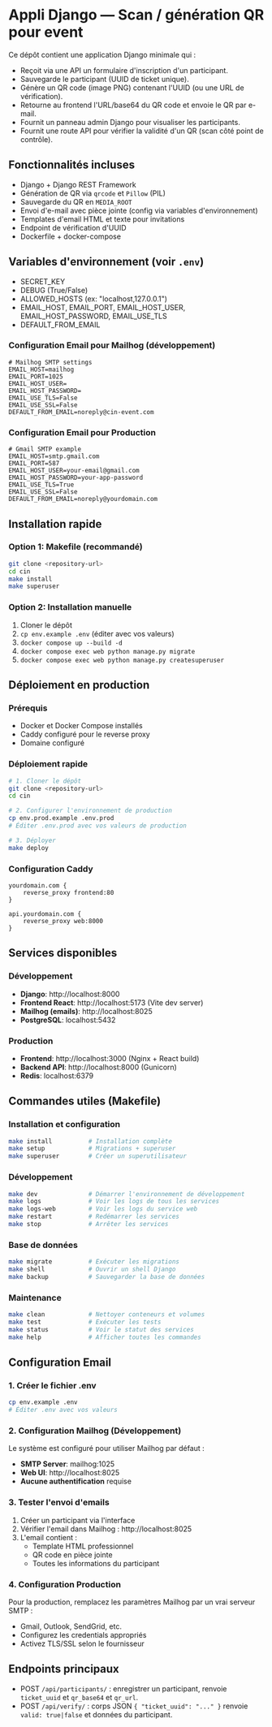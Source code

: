 # Appli Django — Scan / génération QR pour event

Ce dépôt contient une application Django minimale qui :

- Reçoit via une API un formulaire d'inscription d'un participant.
- Sauvegarde le participant (UUID de ticket unique).
- Génère un QR code (image PNG) contenant l'UUID (ou une URL de vérification).
- Retourne au frontend l'URL/base64 du QR code et envoie le QR par e-mail.
- Fournit un panneau admin Django pour visualiser les participants.
- Fournit une route API pour vérifier la validité d'un QR (scan côté point de contrôle).

## Fonctionnalités incluses

- Django + Django REST Framework
- Génération de QR via `qrcode` et `Pillow` (PIL)
- Sauvegarde du QR en `MEDIA_ROOT`
- Envoi d'e-mail avec pièce jointe (config via variables d'environnement)
- Templates d'email HTML et texte pour invitations
- Endpoint de vérification d'UUID
- Dockerfile + docker-compose

## Variables d'environnement (voir `.env`)

- SECRET_KEY
- DEBUG (True/False)
- ALLOWED_HOSTS (ex: "localhost,127.0.0.1")
- EMAIL_HOST, EMAIL_PORT, EMAIL_HOST_USER, EMAIL_HOST_PASSWORD, EMAIL_USE_TLS
- DEFAULT_FROM_EMAIL

### Configuration Email pour Mailhog (développement)
```env
# Mailhog SMTP settings
EMAIL_HOST=mailhog
EMAIL_PORT=1025
EMAIL_HOST_USER=
EMAIL_HOST_PASSWORD=
EMAIL_USE_TLS=False
EMAIL_USE_SSL=False
DEFAULT_FROM_EMAIL=noreply@cin-event.com
```

### Configuration Email pour Production
```env
# Gmail SMTP example
EMAIL_HOST=smtp.gmail.com
EMAIL_PORT=587
EMAIL_HOST_USER=your-email@gmail.com
EMAIL_HOST_PASSWORD=your-app-password
EMAIL_USE_TLS=True
EMAIL_USE_SSL=False
DEFAULT_FROM_EMAIL=noreply@yourdomain.com
```

## Installation rapide

### Option 1: Makefile (recommandé)
```bash
git clone <repository-url>
cd cin
make install
make superuser
```

### Option 2: Installation manuelle
1. Cloner le dépôt
2. `cp env.example .env` (éditer avec vos valeurs)
3. `docker compose up --build -d`
4. `docker compose exec web python manage.py migrate`
5. `docker compose exec web python manage.py createsuperuser`

## Déploiement en production

### Prérequis
- Docker et Docker Compose installés
- Caddy configuré pour le reverse proxy
- Domaine configuré

### Déploiement rapide
```bash
# 1. Cloner le dépôt
git clone <repository-url>
cd cin

# 2. Configurer l'environnement de production
cp env.prod.example .env.prod
# Éditer .env.prod avec vos valeurs de production

# 3. Déployer
make deploy
```

### Configuration Caddy
```caddy
yourdomain.com {
    reverse_proxy frontend:80
}

api.yourdomain.com {
    reverse_proxy web:8000
}
```

## Services disponibles

### Développement
- **Django**: http://localhost:8000
- **Frontend React**: http://localhost:5173 (Vite dev server)
- **Mailhog (emails)**: http://localhost:8025
- **PostgreSQL**: localhost:5432

### Production
- **Frontend**: http://localhost:3000 (Nginx + React build)
- **Backend API**: http://localhost:8000 (Gunicorn)
- **Redis**: localhost:6379

## Commandes utiles (Makefile)

### Installation et configuration
```bash
make install          # Installation complète
make setup            # Migrations + superuser
make superuser        # Créer un superutilisateur
```

### Développement
```bash
make dev              # Démarrer l'environnement de développement
make logs             # Voir les logs de tous les services
make logs-web         # Voir les logs du service web
make restart          # Redémarrer les services
make stop             # Arrêter les services
```

### Base de données
```bash
make migrate          # Exécuter les migrations
make shell            # Ouvrir un shell Django
make backup           # Sauvegarder la base de données
```

### Maintenance
```bash
make clean            # Nettoyer conteneurs et volumes
make test             # Exécuter les tests
make status           # Voir le statut des services
make help             # Afficher toutes les commandes
```

## Configuration Email

### 1. Créer le fichier .env
```bash
cp env.example .env
# Éditer .env avec vos valeurs
```

### 2. Configuration Mailhog (Développement)
Le système est configuré pour utiliser Mailhog par défaut :
- **SMTP Server**: mailhog:1025
- **Web UI**: http://localhost:8025
- **Aucune authentification** requise

### 3. Tester l'envoi d'emails
1. Créer un participant via l'interface
2. Vérifier l'email dans Mailhog : http://localhost:8025
3. L'email contient :
   - Template HTML professionnel
   - QR code en pièce jointe
   - Toutes les informations du participant

### 4. Configuration Production
Pour la production, remplacez les paramètres Mailhog par un vrai serveur SMTP :
- Gmail, Outlook, SendGrid, etc.
- Configurez les credentials appropriés
- Activez TLS/SSL selon le fournisseur

## Endpoints principaux

- POST `/api/participants/` : enregistrer un participant, renvoie `ticket_uuid` et `qr_base64` et `qr_url`.
- POST `/api/verify/` : corps JSON `{ "ticket_uuid": "..." }` renvoie `valid: true|false` et données du participant.
